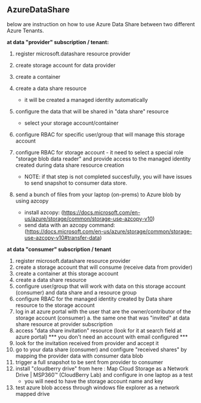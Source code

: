 ## AzureDataShare
below are instruction on how to use Azure Data Share between two different Azure Tenants.

**at data "provider" subscription / tenant:**
  
1. register microsoft.datashare resource provider
2. create storage account for data provider
3. create a container
4. create a data share resource
	- it will be created a managed identity automatically

5. configure the data that will be shared in "data share" resource
	- select your storage account/container

6. configure RBAC for specific user/group that will manage this storage account
7. configure RBAC for storage account - it need to select a special role "storage blob data reader" and provide access to the managed identity created during data share resource creation
	- NOTE: if that step is not completed succesfully, you will have issues to send snapshot to consumer data store.

8. send a bunch of files from your laptop (on-prems) to Azure blob by using azcopy
	- install azcopy: 
		(https://docs.microsoft.com/en-us/azure/storage/common/storage-use-azcopy-v10)
	- send data with an azcopy command:
		(https://docs.microsoft.com/en-us/azure/storage/common/storage-use-azcopy-v10#transfer-data)
		

**at data "consumer" subscription / tenant**

1. register microsoft.datashare resource provider
2. create a storage account that will consume (receive data from provider)
3. create a container at this storage account
4. create a data share resource
5. configure user/group that will work with data on this storage account (consumer) and data share and a resource group
6. configure RBAC for the managed identity created by Data share resource to the storage account
7. log in at azure portal with the user that are the owner/contributor of the storage account (consumer)
a. the same one that was "invited" at data share resource at provider subscription
8. access "data share invitation" resource (look for it at search field at azure portal) *** you don't need an account with email configured ***
9. look for the invitation received from provider and accept it
10. go to your data share (consumer) and configure "received shares" by mapping the provider data with consumer data blob
11. trigger a full snapshot to be sent from provider to consumer
12. install "cloudberry drive" from here : Map Cloud Storage as a Network Drive | MSP360™ (CloudBerry Lab) and configure in one laptop as a test
	- you will need to have the storage account name and key
13. test azure blob access through windows file explorer as a network mapped drive
  
